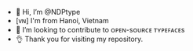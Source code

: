 - 👋 Hi, I’m @NDPtype
- [ᴠɴ] I'm from Hanoi, Vietnam
- 💞️ I’m looking to contribute to ᴏᴘᴇɴ-sᴏᴜʀᴄᴇ ᴛʏᴘᴇꜰᴀᴄᴇs
- 👌 Thank you for visiting my repository.

<!---
NDPtype/NDPtype is a ✨ special ✨ repository because its `README.md` (this file) appears on your GitHub profile.
You can click the Preview link to take a look at your changes.
--->

